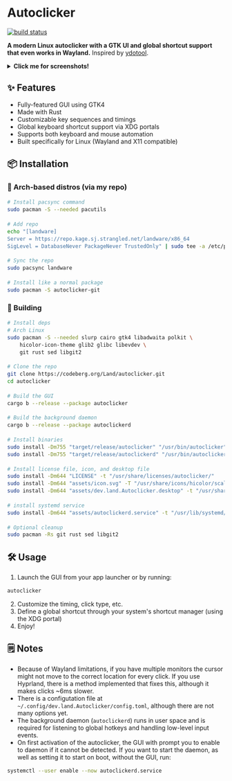 # Autoclicker

[![build status](https://codeberg.org/Land/autoclicker/actions/workflows/build.yaml/badge.svg)](https://codeberg.org/Land/autoclicker/actions?workflow=build.yaml)

**A modern Linux autoclicker with a GTK UI and global shortcut support that even works in Wayland.**
Inspired by [ydotool](https://github.com/ReimuNotMoe/ydotool).

<details>
  <summary><b>Click me for screenshots!</b></summary>

  ![Mouse](assets/screenshots/mouse.png?raw=true "Mouse")

  ![Keyboard](assets/screenshots/keyboard.png?raw=true "Keyboard")

  ![Keyboard editor](assets/screenshots/key_editor.png?raw=true "Keyboard editor")
</details>

## ✨ Features

- Fully-featured GUI using GTK4
- Made with Rust
- Customizable key sequences and timings
- Global keyboard shortcut support via XDG portals
- Supports both keyboard and mouse automation
- Built specifically for Linux (Wayland and X11 compatible)

## 📦 Installation
### 🧪 Arch-based distros (via my repo)
```sh
# Install pacsync command
sudo pacman -S --needed pacutils

# Add repo
echo "[landware]              
Server = https://repo.kage.sj.strangled.net/landware/x86_64
SigLevel = DatabaseNever PackageNever TrustedOnly" | sudo tee -a /etc/pacman.conf

# Sync the repo
sudo pacsync landware

# Install like a normal package
sudo pacman -S autoclicker-git
```

### 🔧 Building
```sh
# Install deps
# Arch Linux
sudo pacman -S --needed slurp cairo gtk4 libadwaita polkit \
	hicolor-icon-theme glib2 glibc libevdev \
	git rust sed libgit2

# Clone the repo
git clone https://codeberg.org/Land/autoclicker.git
cd autoclicker

# Build the GUI
cargo b --release --package autoclicker

# Build the background daemon
cargo b --release --package autoclickerd

# Install binaries
sudo install -Dm755 "target/release/autoclicker" "/usr/bin/autoclicker"
sudo install -Dm755 "target/release/autoclickerd" "/usr/bin/autoclickerd"

# Install license file, icon, and desktop file
sudo install -Dm644 "LICENSE" -t "/usr/share/licenses/autoclicker/"
sudo install -Dm644 "assets/icon.svg" -T "/usr/share/icons/hicolor/scalable/apps/dev.land.Autoclicker.svg"
sudo install -Dm644 "assets/dev.land.Autoclicker.desktop" -t "/usr/share/applications/"

# install systemd service
sudo install -Dm644 "assets/autoclickerd.service" -t "/usr/lib/systemd/user/"

# Optional cleanup
sudo pacman -Rs git rust sed libgit2
```

## 🛠️ Usage
1. Launch the GUI from your app launcher or by running:
```sh
autoclicker
```
2. Customize the timing, click type, etc.
3. Define a global shortcut through your system's shortcut manager (using the XDG portal)
4. Enjoy!

## 🗒️ Notes
- Because of Wayland limitations, if you have multiple monitors the cursor might not move to the correct location for every click. If you use Hyprland, there is a method implemented that fixes this, although it makes clicks ~6ms slower.
- There is a configutation file at `~/.config/dev.land.Autoclicker/config.toml`, although there are not many options yet.
- The background daemon (`autoclickerd`) runs in user space and is required for listening to global hotkeys and handling low-level input events.
- On first activation of the autoclicker, the GUI with prompt you to enable to daemon if it cannot be detected. If you want to start the daemon, as well as setting it to start on boot, without the GUI, run:
```sh
systemctl --user enable --now autoclickerd.service
```